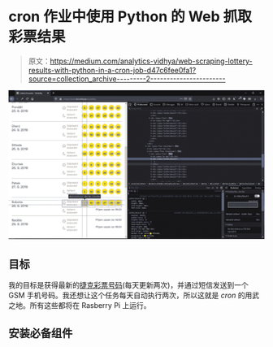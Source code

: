 # cron 作业中使用 Python 的 Web 抓取彩票结果

> 原文：<https://medium.com/analytics-vidhya/web-scraping-lottery-results-with-python-in-a-cron-job-d47c6fee0fa1?source=collection_archive---------2----------------------->

![](img/b83155f95ec13c3528dca76dbb07a70f.png)

## 目标

我的目标是获得最新的[捷克彩票号码](https://www.korunka.eu/vysledky)(每天更新两次)，并通过短信发送到一个 GSM 手机号码。我还想让这个任务每天自动执行两次，所以这就是 *cron* 的用武之地。所有这些都将在 Rasberry Pi 上运行。

## 安装必备组件